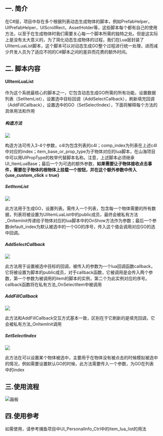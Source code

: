 ## 一. 简介
在C#层，项目中存在多个根据列表动态生成物体的脚本，例如PrefabHelper，UIPrefabHelper，UIScrollRect，AssetHolder等，这些脚本每个都有自己的使用方法，以至于在生成物体时我们需要关心每一个脚本所需的独特之处。但是这实际上是没有太大意义的，为了简化动态生成物体的过程，我们在Lua层封装了UIItemLuaList脚本，这个脚本可以对动态生成GO整个过程进行统一处理，进而减少开发人员为了适应不同的C#脚本之间的差异而花费的额外时间。

## 二. 脚本内容
#### UIItemLuaList
作为这个系统最核心的脚本之一，它包含动态生成GO所需的所有功能，设置数据列表（SetItemList），设置选中目标回调（AddSelectCallback），刷新填充回调（AddFillCallback），设置选中的GO（SetSelectIndex），下面将解释每个方法的具体用法和作用

##### 构造方法
![](https://cdn.nlark.com/yuque/0/2024/png/44684279/1729510444564-7f981372-8067-4d54-9b4a-8555e8378719.png)

构造方法可传入3-4个参数，c4l为包含列表的c4l；comp_index为列表在上述c4l中对应的index；item_base_or_prop_type为子物体对应的lua脚本，在山海项目中可以用UIPropType的枚举代替脚本名称。注意，上述脚本必须继承UI_ItemLuaBase；最后一个为可选的额外参数，**如果需要让子物体接收点击事件，需要在子物体的根物体上挂载一个按钮，并在这个额外参数中传入{use_custom_click = true}**

##### SetItemList
![](https://cdn.nlark.com/yuque/0/2024/png/44684279/1729510456601-69aea47e-161f-4184-8425-684732c78f15.png)

此方法用于生成GO，设置列表。需传入一个列表，包含每一个物体需要的所有数据，列表将被设置为UIItemLuaList中的public成员，最终会被私有方法_OnItemInit传递给子物体对应的lua脚本中的OnShow方法作为参数；最后一个参数default_index为默认被选中的一个GO的序号，传入这个值会调用对应GO的选中回调。

##### AddSelectCallback
![](https://cdn.nlark.com/yuque/0/2024/png/44684279/1729512873952-a05f8db7-ee35-4cb9-881f-1c0b0c6c6716.png)

此方法用于设置被选中目标的回调，被传入的参数为一个lua回调函数callback，它将被设置为脚本的public成员，对于callback函数，它被调用是会传入两个参数，第一个参数为被调用的item的脚本的实例，第二个为此实例对应的序号。callback函数将在私有方法_OnSelectItem中被调用

##### AddFillCallback
![](https://cdn.nlark.com/yuque/0/2024/png/44684279/1729512893316-dc4dcbc3-091d-4762-a273-8d4633e58dd6.png)

此方法和AddFillCallback交互方式基本一致，区别在于它刷新的是填充回调，它会被私有方法_OnItemInit调用

##### SetSelectIndex
![](https://cdn.nlark.com/yuque/0/2024/png/44684279/1729512903057-8b8124da-d5e8-4010-8f02-79407ceec451.png)

此方法在可以设置某个物体被选中，主要用于在物体没有被点击的时候模拟被选中的情况，例如需要设置默认GO的时候，此方法需要传入一个参数，为GO在列表中的index



## 三.使用流程
![画板](https://cdn.nlark.com/yuque/0/2024/jpeg/44684279/1729488647494-21a6becb-5ab7-43fd-a817-80c352087d1e.jpeg)



## 四.使用参考
如需使用，请参考捕鱼项目中UI_PersonalInfo_Ctrl中的item_lua_list的用法

